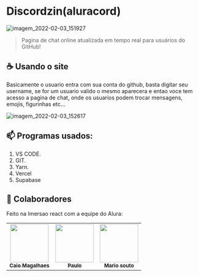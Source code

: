 # Discordzin(aluracord)

![imagem_2022-02-03_151927](https://user-images.githubusercontent.com/61692382/152404347-fc7c7fef-5713-4495-91cf-501c94ac74e4.png)

> Pagina de chat online atualizada em tempo real para usuários do GitHub!



## ☕ Usando o site <Discordzin>

Basicamente o usuario entra com sua conta do github, basta digitar seu username, se for um usuario valido o mesmo aparecera e entao voce
tem acesso a pagina de chat, onde os usuarios podem trocar mensagens, emojis, figurinhas etc...


![imagem_2022-02-03_152617](https://user-images.githubusercontent.com/61692382/152405450-fe8d5f07-b92e-444d-9cb4-1dcd16def3a4.png)

## 📫 Programas usados:

1. VS CODE.
2. GIT.
3. Yarn.
4. Vercel
5. Supabase

## 🤝 Colaboradores

Feito na Imersao react com a equipe do Alura:

<table>
  <tr>
    <td align="center">
      <a href="https://github.com/CaioMagalhaesGit">
        <img src="https://user-images.githubusercontent.com/61692382/149660685-fe5d5bd1-a592-46f5-916c-2271aaa5f205.jpg" width="100px;"/><br>
        <sub>
          <b>Caio Magalhaes</b>
        </sub>
      </a>
    </td>
    <td align="center">
      <a href="https://github.com/peas">
        <img src="https://avatars.githubusercontent.com/u/71636?v=4" width="100px;"/><br>
        <sub>
          <b>Paulo</b>
        </sub>
      </a>
    </td>
    <td align="center">
      <a href="https://github.com/omariosouto">
        <img src="https://avatars.githubusercontent.com/u/13791385?v=4" width="100px;"/><br>
        <sub>
          <b>Mario souto</b>
        </sub>
      </a>
    </td>
